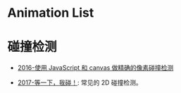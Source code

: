 # Animation List

# 碰撞检测

- [2016-使用 JavaScript 和 canvas 做精确的像素碰撞检测](https://www.cnblogs.com/nzbin/p/5720862.html)

- [2017-等一下，我碰！](https://github.com/JChehe/blog/issues/8): 常见的 2D 碰撞检测。
